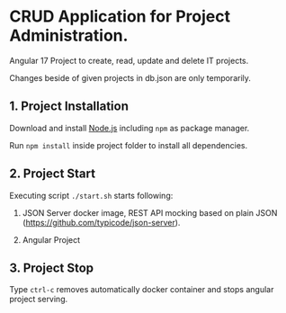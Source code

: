 # CRUD Application for Project Administration.

Angular 17 Project to create, read, update and delete IT projects.

Changes beside of given projects in db.json are only temporarily.

## 1. Project Installation

Download and install [Node.js](https://nodejs.org/en/download/) including `npm` as package manager.

Run `npm install` inside project folder to install all dependencies.

## 2. Project Start 

Executing script `./start.sh` starts following: 

1. JSON Server docker image, REST API mocking based on plain JSON (https://github.com/typicode/json-server).

2. Angular Project

## 3. Project Stop

Type `ctrl-c` removes automatically docker container and stops angular project serving.
